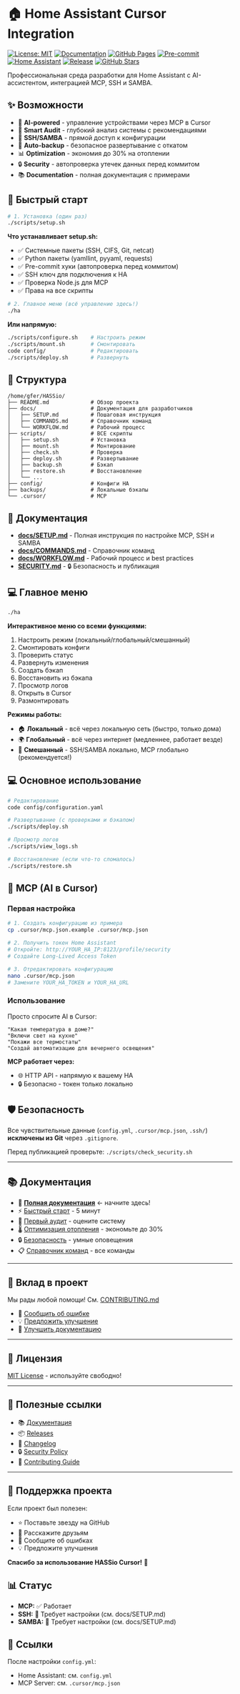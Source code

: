 # 🏠 Home Assistant Cursor Integration

[![License: MIT](https://img.shields.io/badge/License-MIT-yellow.svg)](https://opensource.org/licenses/MIT)
[![Documentation](https://img.shields.io/badge/docs-live-brightgreen)][docs]
[![GitHub Pages](https://github.com/Gfermoto/HASSio_Cursor/workflows/Deploy%20Documentation/badge.svg)](https://github.com/Gfermoto/HASSio_Cursor/actions)
[![Pre-commit](https://img.shields.io/badge/pre--commit-enabled-brightgreen?logo=pre-commit)](https://github.com/pre-commit/pre-commit)
[![Home Assistant](https://img.shields.io/badge/Home%20Assistant-Compatible-41BDF5.svg)](https://www.home-assistant.io/)
[![Release](https://img.shields.io/github/v/release/Gfermoto/HASSio_Cursor)](https://github.com/Gfermoto/HASSio_Cursor/releases)
[![GitHub Stars](https://img.shields.io/github/stars/Gfermoto/HASSio_Cursor?style=social)](https://github.com/Gfermoto/HASSio_Cursor/stargazers)

Профессиональная среда разработки для Home Assistant с AI-ассистентом, интеграцией MCP, SSH и SAMBA.

## ✨ Возможности

- 🤖 **AI-powered** - управление устройствами через MCP в Cursor
- 🔬 **Smart Audit** - глубокий анализ системы с рекомендациями
- 🔧 **SSH/SAMBA** - прямой доступ к конфигурации
- 💾 **Auto-backup** - безопасное развертывание с откатом
- 📊 **Optimization** - экономия до 30% на отоплении
- 🔒 **Security** - автопроверка утечек данных перед коммитом
- 📚 **Documentation** - полная документация с примерами

## 🚀 Быстрый старт

```bash
# 1. Установка (один раз)
./scripts/setup.sh
```

**Что устанавливает setup.sh:**

- ✅ Системные пакеты (SSH, CIFS, Git, netcat)
- ✅ Python пакеты (yamllint, pyyaml, requests)
- ✅ Pre-commit хуки (автопроверка перед коммитом)
- ✅ SSH ключ для подключения к HA
- ✅ Проверка Node.js для MCP
- ✅ Права на все скрипты

```bash
# 2. Главное меню (всё управление здесь!)
./ha
```

**Или напрямую:**

```bash
./scripts/configure.sh    # Настроить режим
./scripts/mount.sh        # Смонтировать
code config/              # Редактировать
./scripts/deploy.sh       # Развернуть
```

## 📂 Структура

```text
/home/gfer/HASSio/
├── README.md             # Обзор проекта
├── docs/                 # Документация для разработчиков
│   ├── SETUP.md          # Пошаговая инструкция
│   ├── COMMANDS.md       # Справочник команд
│   └── WORKFLOW.md       # Рабочий процесс
├── scripts/              # ВСЕ скрипты
│   ├── setup.sh          # Установка
│   ├── mount.sh          # Монтирование
│   ├── check.sh          # Проверка
│   ├── deploy.sh         # Развертывание
│   ├── backup.sh         # Бэкап
│   ├── restore.sh        # Восстановление
│   └── ...
├── config/               # Конфиги HA
├── backups/              # Локальные бэкапы
└── .cursor/              # MCP
```

## 📖 Документация

- **[docs/SETUP.md](docs/SETUP.md)** - Полная инструкция по настройке MCP, SSH и SAMBA
- **[docs/COMMANDS.md](docs/COMMANDS.md)** - Справочник команд
- **[docs/WORKFLOW.md](docs/WORKFLOW.md)** - Рабочий процесс и best practices
- **[SECURITY.md](SECURITY.md)** - 🔒 Безопасность и публикация

## 💻 Главное меню

```bash
./ha
```

**Интерактивное меню со всеми функциями:**

1. Настроить режим (локальный/глобальный/смешанный)
2. Смонтировать конфиги
3. Проверить статус
4. Развернуть изменения
5. Создать бэкап
6. Восстановить из бэкапа
7. Просмотр логов
8. Открыть в Cursor
9. Размонтировать

**Режимы работы:**

- 🏠 **Локальный** - всё через локальную сеть (быстро, только дома)
- 🌍 **Глобальный** - всё через интернет (медленнее, работает везде)
- 🔀 **Смешанный** - SSH/SAMBA локально, MCP глобально (рекомендуется!)

## 💻 Основное использование

```bash
# Редактирование
code config/configuration.yaml

# Развертывание (с проверками и бэкапом)
./scripts/deploy.sh

# Просмотр логов
./scripts/view_logs.sh

# Восстановление (если что-то сломалось)
./scripts/restore.sh
```

## 🤖 MCP (AI в Cursor)

### Первая настройка

```bash
# 1. Создать конфигурацию из примера
cp .cursor/mcp.json.example .cursor/mcp.json

# 2. Получить токен Home Assistant
# Откройте: http://YOUR_HA_IP:8123/profile/security
# Создайте Long-Lived Access Token

# 3. Отредактировать конфигурацию
nano .cursor/mcp.json
# Замените YOUR_HA_TOKEN и YOUR_HA_URL
```

### Использование

Просто спросите AI в Cursor:

```text
"Какая температура в доме?"
"Включи свет на кухне"
"Покажи все термостаты"
"Создай автоматизацию для вечернего освещения"
```

**MCP работает через:**

- 🌐 HTTP API - напрямую к вашему HA
- 🔒 Безопасно - токен только локально

## 🛡️ Безопасность

Все чувствительные данные (`config.yml`, `.cursor/mcp.json`, `.ssh/`) **исключены из Git** через `.gitignore`.

Перед публикацией проверьте: `./scripts/check_security.sh`

---

## 📚 Документация

- 📖 **[Полная документация](https://gfermoto.github.io/HASSio_Cursor)** ← начните здесь!
- ⚡ [Быстрый старт](docs/setup/quickstart.md) - 5 минут
- 🔬 [Первый аудит](docs/guides/first-audit.md) - оцените систему
- 🌡️ [Оптимизация отопления](docs/guides/heating-optimization.md) - экономьте до 30%
- 🔒 [Безопасность](docs/guides/security.md) - умные оповещения
- 📋 [Справочник команд](docs/reference/COMMANDS.md) - все команды

---

## 🤝 Вклад в проект

Мы рады любой помощи! См. [CONTRIBUTING.md](CONTRIBUTING.md)

- 🐛 [Сообщить об ошибке](https://github.com/Gfermoto/HASSio_Cursor/issues/new)
- 💡 [Предложить улучшение](https://github.com/Gfermoto/HASSio_Cursor/issues/new)
- 📖 [Улучшить документацию](https://github.com/Gfermoto/HASSio_Cursor/edit/main/docs/)

---

## 📄 Лицензия

[MIT License](LICENSE) - используйте свободно!

---

## 🔗 Полезные ссылки

- 📚 [Документация](https://gfermoto.github.io/HASSio_Cursor)
- 📦 [Releases](https://github.com/Gfermoto/HASSio_Cursor/releases)
- 📝 [Changelog](CHANGELOG.md)
- 🔒 [Security Policy](SECURITY.md)
- 🤝 [Contributing Guide](CONTRIBUTING.md)

---

## 🌟 Поддержка проекта

Если проект был полезен:

- ⭐ Поставьте звезду на GitHub
- 📢 Расскажите друзьям
- 🐛 Сообщите об ошибках
- 💡 Предложите улучшения

**Спасибо за использование HASSio Cursor!** 🎉

## 📊 Статус

- **MCP:** ✅ Работает
- **SSH:** 🔧 Требует настройки (см. docs/SETUP.md)
- **SAMBA:** 🔧 Требует настройки (см. docs/SETUP.md)

## 🔗 Ссылки

После настройки `config.yml`:

- Home Assistant: см. `config.yml`
- MCP Server: см. `.cursor/mcp.json`

[docs]: https://gfermoto.github.io/HASSio_Cursor
